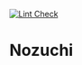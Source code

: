 [![Lint Check](https://github.com/hachibeeDI/nozuchi/actions/workflows/checker.yml/badge.svg)](https://github.com/hachibeeDI/nozuchi/actions/workflows/checker.yml)

# Nozuchi
